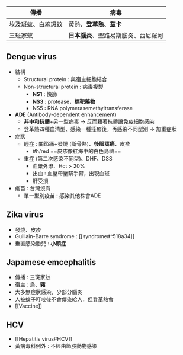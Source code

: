 | 傳播               | 病毒                             |
|--------------------|----------------------------------|
| 埃及斑蚊、白線斑蚊 | 黃熱、**登革熱**、**茲卡**               |
| 三斑家蚊           | **日本腦炎**、聖路易斯腦炎、西尼羅河 |
## Dengue virus
- 結構
	- Structural protein : 與宿主細胞結合
	- Non-structural protein : 病毒複製
		- **NS1** : 快篩
		- **NS3** : protease，**標靶藥物**
		- NS5 : RNA polymerasemethyltransferase
- **ADE** (Antibody-dependent enhancement)
	- **非中和抗體**+另一型病毒 -> 反而藉著抗體讓免疫細胞感染
	- 登革熱四種血清型、感染一種痊癒後，再感染不同型別 -> 加重症狀
- 症狀
	- 輕症 : 關節痛+發燒 (斷骨熱)、**後眼窩痛**、皮疹
		- #h/red ==皮疹像紅海中的白色島嶼==
	- 重症 (第二次感染不同型)、DHF、DSS
		- 血漿外滲、Hct > 20%
		- 出血 : 血壓帶壓緊手臂，出現血斑
		- 肝受損
- 疫苗 : 台灣沒有
	- 單一型別疫苗 : 感染其他株會ADE
## Zika virus
- 發燒、皮疹
- Guillain-Barre syndrome : [[syndrome#^518a34]]
- 垂直感染胎兒 : **小頭症**
## Japamese emcephalitis
- 傳播 : 三斑家蚊
- 宿主 : 鳥、**豬**
- 大多無症狀感染，少部分腦炎
- 人被蚊子叮咬後不會傳染給人，但登革熱會
- [[Vaccine]]
## HCV
- [[Hepatitis virus#HCV]]
- 黃病毒科例外 : 不經由節肢動物感染
